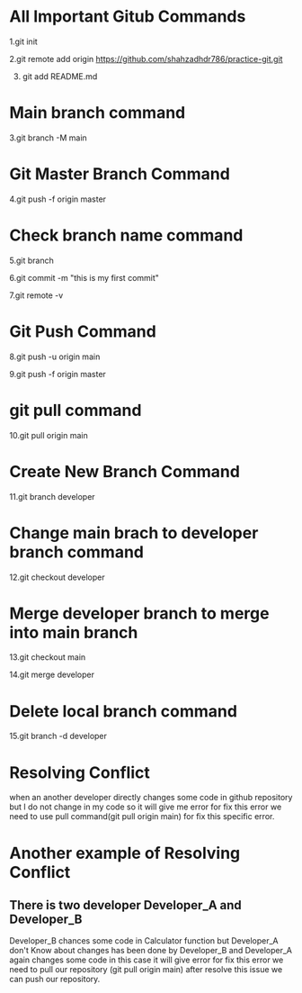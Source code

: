 # All Important Gitub Commands 

1.git init  

2.git remote add origin https://github.com/shahzadhdr786/practice-git.git

3. git add README.md

# Main branch command 
3.git branch -M main


# Git Master Branch Command

4.git push -f origin master

# Check branch name command

5.git branch

6.git commit -m "this is my first commit"

7.git remote -v

# Git Push Command

8.git push -u origin main

9.git push -f origin master

# git pull command 

10.git pull origin main

# Create New Branch Command

11.git branch developer

# Change main brach to developer branch command

12.git checkout developer

# Merge developer branch to merge into main branch 

13.git checkout main

14.git merge developer

# Delete local branch command 

15.git branch -d developer 

# Resolving Conflict

when an another developer directly  changes some code in github repository 
but I do not change in my code so it will give me error for fix this error we need to use pull command(git pull origin main) for fix this specific error.

# Another example of Resolving Conflict

There is two developer Developer_A and Developer_B 
---------------------------------------------------------
Developer_B chances some code in Calculator function but Developer_A don't Know about changes has been done by Developer_B and Developer_A again changes some code in this case it will give error for fix this error we need to pull our repository (git pull origin main) after resolve this issue we can push our repository.





